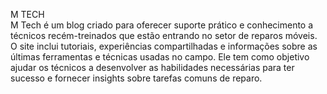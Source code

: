 M TECH
<BR>
M Tech é um blog criado para oferecer suporte prático e conhecimento a técnicos recém-treinados que estão entrando no setor de reparos móveis. O site inclui tutoriais, experiências compartilhadas e informações sobre as últimas ferramentas e técnicas usadas no campo. Ele tem como objetivo ajudar os técnicos a desenvolver as habilidades necessárias para ter sucesso e fornecer insights sobre tarefas comuns de reparo.
